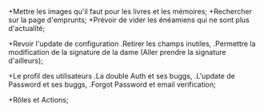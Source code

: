 +Mettre les images qu'il faut pour les livres et les mémoires;
+Rechercher sur la page d'emprunts;
+Prévoir de vider les énéamiens qui ne sont plus d'actualité;


+Revoir l'update de configuration
   .Retirer les champs inutiles,
   .Permettre la modification de la signature de la dame (Aller prendre la signature d'ailleurs);

+Le profil des utilisateurs
   .La double Auth et ses buggs,
   .L'update de Password et ses buggs,
   .Forgot Password et email verification;

+Rôles et Actions;
